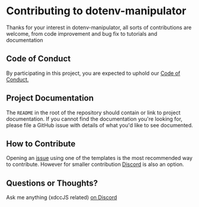 <h1>Contributing to dotenv-manipulator</h1>
<p>Thanks for your interest in dotenv-manipulator, all sorts of contributions are welcome, from code improvement and bug fix to tutorials and documentation</p>
<h2>Code of Conduct</h2>
<p>By participating in this project, you are expected to uphold our <a href="https://github.com/JiPaix/dotenv-manipulator/blob/master/CODE_OF_CONDUCT.md">Code of Conduct.</a></p>
<h2>Project Documentation</h2>


The ```README``` in the root of the repository should contain or link to project documentation. If you cannot find the documentation you're looking for, please file a GitHub issue with details of what you'd like to see documented.</p>

<h2>How to Contribute</h2>
<p>Opening an <a href="https://github.com/JiPaix/dotenv-manipulator/issues">issue</a> using one of the templates is the most recommended way to contribute. However for smaller contribution <a href="https://discord.gg/5K7nEvK">Discord</a> is also an option.

<h2>Questions or Thoughts?</h2>
Ask me anything (xdccJS related) <a href="https://discord.gg/5K7nEvK">on Discord</a>